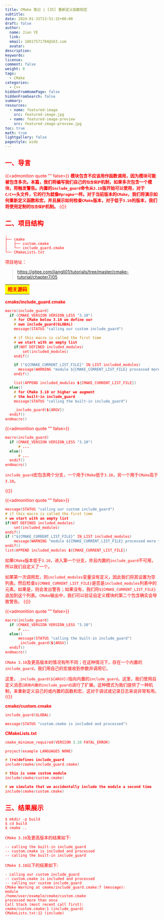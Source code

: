 ```yaml
---
title: CMake 笔记 | [35] 重新定义函数和宏
subtitle:
date: 2024-01-31T13:51:32+08:00
draft: false
author:
  name: Jian YE
  link:
  email: 18817571704@163.com
  avatar:
description:
keywords:
license:
comment: false
weight: 0
tags:
  - CMake
categories:
  - C++
hiddenFromHomePage: false
hiddenFromSearch: false
summary:
resources:
  - name: featured-image
    src: featured-image.jpg
  - name: featured-image-preview
    src: featured-image-preview.jpg
toc: true
math: true
lightgallery: false
pagestyle: wide
---
```


## 一、导言

{{<admonition quote "" false>}}
**模块包含不应该用作函数调用，因为模块可能被包含多次。本篇，我们将编写我们自己的`包含保护`机制，如果多次包含一个模块，将触发警告。内置的`include_guard`命令从`3.10`版开始可以使用，对于`C/C++`头文件，它的行为就像`#pragma`一样。对于当前版本的`CMake`，我们将演示如何重新定义函数和宏，并且展示如何检查`CMake`版本，对于低于`3.10`的版本，我们将使用定制的`包含保护`机制。**
{{</admonition>}}


## 二、项目结构

```shell
.
├── cmake
│   ├── custom.cmake
│   └── include_guard.cmake
└── CMakeLists.txt
```

项目地址：

> https://gitee.com/jiangli01/tutorials/tree/master/cmake-tutorial/chapter7/05





<table><body text=red><tr><td style="text-align:left;font-weight:bold" bgcolor=yellow><font size="3" color="red">相关源码</font></td></tr></body></table>


**cmake/include_guard.cmake**

```c++
macro(include_guard)
  if (CMAKE_VERSION VERSION_LESS "3.10")
    # for CMake below 3.10 we define our
    # own include_guard(GLOBAL)
    message(STATUS "calling our custom include_guard")

    # if this macro is called the first time
    # we start with an empty list
    if(NOT DEFINED included_modules)
        set(included_modules)
    endif()

    if ("${CMAKE_CURRENT_LIST_FILE}" IN_LIST included_modules)
      message(WARNING "module ${CMAKE_CURRENT_LIST_FILE} processed more than once")
    endif()

    list(APPEND included_modules ${CMAKE_CURRENT_LIST_FILE})
  else()
    # for CMake 3.10 or higher we augment
    # the built-in include_guard
    message(STATUS "calling the built-in include_guard")

    _include_guard(${ARGV})
  endif()
endmacro()
```

{{<admonition quote "" false>}}
```c++
macro(include_guard)
  if (CMAKE_VERSION VERSION_LESS "3.10")
      # ...
  else()
      # ...
  endif()
endmacro()
```

`include_guard`宏包含两个分支，一个用于`CMake`低于`3.10`，另一个用于`CMake`高于`3.10`。

{{</admonition>}}

{{<admonition quote "" false>}}
```c++
message(STATUS "calling our custom include_guard")
# if this macro is called the first time
# we start with an empty list
if(NOT DEFINED included_modules)
    set(included_modules)
endif()
if ("${CMAKE_CURRENT_LIST_FILE}" IN_LIST included_modules)
    message(WARNING "module ${CMAKE_CURRENT_LIST_FILE} processed more than once")
endif()
list(APPEND included_modules ${CMAKE_CURRENT_LIST_FILE})
```

如果`CMake`版本低于`3.10`，进入第一个分支，并且内置的`include_guard`不可用，所以我们自定义了一个。

如果第一次调用宏，则`included_modules`变量没有定义，因此我们将其设置为空列表。然后检查`${CMAKE_CURRENT_LIST_FILE}`是否是`included_modules`列表中的元素。如果是，则会发出警告；如果没有，我们将`${CMAKE_CURRENT_LIST_FILE}`追加到这个列表。`CMake`输出中，我们可以验证自定义模块的第二个包含确实会导致警告。
{{</admonition>}}

{{<admonition quote "" false>}}
```c++
macro(include_guard)
  if (CMAKE_VERSION VERSION_LESS "3.10")
      # ...
  else()
      message(STATUS "calling the built-in include_guard")
      _include_guard(${ARGV})
  endif()
endmacro()
```

`CMake 3.10`及更高版本的情况有所不同；在这种情况下，存在一个内置的`include_guard`，我们用自己的宏接收到参数并调用它。

这里，`_include_guard(${ARGV})`指向内置的`include_guard`。这里，我们使用自定义消息(`调用内置的include_guard`)进行了扩展。这种模式为我们提供了一种机制，来重新定义自己的或内置的函数和宏，这对于调试或记录日志来说非常有用。
{{</admonition>}}

**cmake/custom.cmake**

```c++
include_guard(GLOBAL)

message(STATUS "custom.cmake is included and processed")
```

**CMakeLists.txt**

```c++
cmake_minimum_required(VERSION 3.10 FATAL_ERROR)

project(example LANGUAGES NONE)

# (re)defines include_guard
include(cmake/include_guard.cmake)

# this is some custom module
include(cmake/custom.cmake)

# we simulate that we accidentally include the module a second time
include(cmake/custom.cmake)
```


## 三、结果展示

```shell
$ mkdir -p build
$ cd build
$ cmake ..
```

`CMake 3.10`及更高版本的结果如下:

```shell
-- calling the built-in include_guard
-- custom.cmake is included and processed
-- calling the built-in include_guard
```

`CMake 3.10`以下的结果如下:

```shell
- calling our custom include_guard
-- custom.cmake is included and processed
-- calling our custom include_guard
CMake Warning at cmake/include_guard.cmake:7 (message):
module
/home/user/example/cmake/custom.cmake
processed more than once
Call Stack (most recent call first):
cmake/custom.cmake:1 (include_guard)
CMakeLists.txt:12 (include)
```
